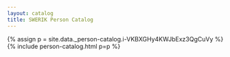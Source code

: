 ```yaml
---
layout: catalog
title: SWERIK Person Catalog
---
```

{% assign p = site.data._person-catalog.i-VKBXGHy4KWJbExz3QgCuVy %}
{% include person-catalog.html p=p %}

